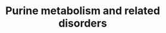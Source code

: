 ---
annotations:
- id: PW:0001592
  parent: disease pathway
  type: Pathway Ontology
  value: xanthinuria type II pathway
- id: PW:0000013
  parent: disease pathway
  type: Pathway Ontology
  value: disease pathway
- id: PW:0001777
  parent: disease pathway
  type: Pathway Ontology
  value: purine nucleoside phosphorylase deficiency pathway
- id: PW:0001879
  parent: disease pathway
  type: Pathway Ontology
  value: Lesch-Nyhan syndrome pathway
- id: PW:0001779
  parent: disease pathway
  type: Pathway Ontology
  value: adenosine monophosphate deaminase deficiency pathway
- id: PW:0000031
  parent: classic metabolic pathway
  type: Pathway Ontology
  value: purine metabolic pathway
- id: DOID:0080121
  parent: genetic disease
  type: Disease Ontology
  value: mitochondrial DNA depletion syndrome 3
- id: DOID:5810
  parent: genetic disease
  type: Disease Ontology
  value: adenosine deaminase deficiency
- id: DOID:0060350
  parent: genetic disease
  type: Disease Ontology
  value: adenine phosphoribosyltransferase deficiency
- id: DOID:1919
  parent: genetic disease
  type: Disease Ontology
  value: Lesch-Nyhan syndrome
- id: DOID:0050762
  parent: genetic disease
  type: Disease Ontology
  value: adenylosuccinase lyase deficiency
- id: PW:0001776
  parent: disease pathway
  type: Pathway Ontology
  value: inborn error of purine-pyrimidine metabolism pathway
authors:
- Roel
- Egonw
- DeSl
- Mkutmon
- Ddigles
- IreneHemel
- Josienlandman
- Khanspers
- MaintBot
- Finterly
- Fehrhart
- Eweitz
citedin:
- link: 10.1038/s41467-024-47085-y
  title: A patient-based iPSC-derived hepatocyte model of alcohol-associated cirrhosis
    reveals bioenergetic insights into disease pathogenesis (2024)
communities:
- IEM
- RareDiseases
description: 'Overview of purine metabolism and related diseases. Disorders resulting
  from an enzyme defect are highlighted in pink, metabolic markers are highlighted
  in red. Arrows indicate the directionality of chemical conversions.  On the right,
  the biosynthesis of IMP is depicted in more detail (adapted from: https://en.wikipedia.org/wiki/Purine_metabolism).
  The color scheme for this part of the pathway is as follows: enzymes (black), coenzymes
  (light orange), regular substrates/metabolites (blue), additional substrates (dark
  green), metal ions(turquoise), inorganic molecules (light purple).  This pathway
  was inspired by Ed. 5, Chapter 13 from the book of Blau (Ed. 4 Chapter 41) (ISBN
  9783030677268). A similar version without the disorders and with biomarkers visualised
  with arrows can be found [here](https://www.wikipathways.org/instance/WP4792).  Proteins
  on this pathway have targeted assays available vH₂Oia the [CPTAC Assay Portal](https://assays.cancer.gov/available_assays?wp_id=WP4224)'
last-edited: 2025-06-22
ndex: ebf8575a-8b69-11eb-9e72-0ac135e8bacf
organisms:
- Homo sapiens
redirect_from:
- /index.php/Pathway:WP4224
- /instance/WP4224
- /instance/WP4224_r139556
revision: r139556
schema-jsonld:
- '@context': https://schema.org/
  '@id': https://wikipathways.github.io/pathways/WP4224.html
  '@type': Dataset
  creator:
    '@type': Organization
    name: WikiPathways
  description: 'Overview of purine metabolism and related diseases. Disorders resulting
    from an enzyme defect are highlighted in pink, metabolic markers are highlighted
    in red. Arrows indicate the directionality of chemical conversions.  On the right,
    the biosynthesis of IMP is depicted in more detail (adapted from: https://en.wikipedia.org/wiki/Purine_metabolism).
    The color scheme for this part of the pathway is as follows: enzymes (black),
    coenzymes (light orange), regular substrates/metabolites (blue), additional substrates
    (dark green), metal ions(turquoise), inorganic molecules (light purple).  This
    pathway was inspired by Ed. 5, Chapter 13 from the book of Blau (Ed. 4 Chapter
    41) (ISBN 9783030677268). A similar version without the disorders and with biomarkers
    visualised with arrows can be found [here](https://www.wikipathways.org/instance/WP4792).  Proteins
    on this pathway have targeted assays available vH₂Oia the [CPTAC Assay Portal](https://assays.cancer.gov/available_assays?wp_id=WP4224)'
  keywords:
  - 2'-Deoxyadenosine
  - 2'-deoxyinosine
  - 2,8-Dihydroxyadenine
  - 2-Deoxyguanosine
  - 5-PRA
  - 6-methylthiopurine
  - 6-oxopyrimidine (M1)
  - ADA
  - ADP
  - ADSL
  - ADSS
  - AICA-riboside
  - AICARP
  - AIR
  - AMP
  - AMPD1
  - AO
  - APRT
  - ATIC
  - ATP
  - Adenine
  - Adenosine
  - Asp
  - CAIR
  - DGUOK
  - FAICARP
  - FGAM
  - FGAR
  - Fumarate
  - GAR
  - GART(E1)
  - GART(E2)
  - GART(E3)
  - GDP
  - GMP
  - GRM5
  - GTP
  - Gln
  - Glu
  - Guanine
  - Guanosine
  - HCO3 -
  - HPRT1
  - Hypoxanthine
  - H₂O
  - IMP
  - IMPDH1
  - ITP
  - ITPA
  - Inosine
  - MAT2A
  - MOCOS
  - Mercaptopurine
  - Methionine
  - Mg2+
  - Moco
  - Moco (active)
  - Moco (inactive)
  - N(10)-formyl-THF
  - P(i)
  - PAICS(E1)
  - PAICS(E2)
  - PFAS
  - PNP
  - PPAT
  - PRPP
  - PRPPs
  - PRPS1
  - RR
  - RRM2B
  - Ribose-5-P
  - S-AMP
  - SACAIR
  - SAICA-riboside
  - SAICARP
  - SAM
  - Succinyladenosine
  - THF
  - TPMT
  - Urate
  - XMP
  - XO
  - Xanthine
  - Xanthosine
  - auglurant
  - dADP
  - dAMP
  - dATP
  - dGDP
  - dGMP
  - dGTP
  license: CC0
  name: Purine metabolism and related disorders
seo: CreativeWork
title: Purine metabolism and related disorders
wpid: WP4224
---